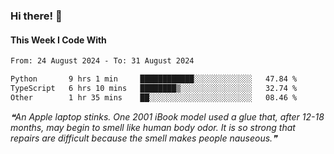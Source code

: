 ### Hi there! 👋

#### This Week I Code With
<!--START_SECTION:waka-->

```txt
From: 24 August 2024 - To: 31 August 2024

Python       9 hrs 1 min     ████████████░░░░░░░░░░░░░   47.84 %
TypeScript   6 hrs 10 mins   ████████▒░░░░░░░░░░░░░░░░   32.74 %
Other        1 hr 35 mins    ██░░░░░░░░░░░░░░░░░░░░░░░   08.46 %
```

<!--END_SECTION:waka-->

<!--STARTS_HERE_QUOTE_README-->
<i>❝An Apple laptop stinks. One 2001 iBook model used a glue that, after 12-18 months, may begin to smell like human body odor. It is so strong that repairs are difficult because the smell makes people nauseous.❞</i>
<!--ENDS_HERE_QUOTE_README-->

